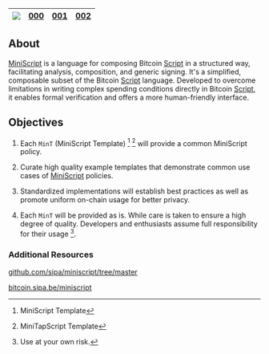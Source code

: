 |[![](https://avatars.githubusercontent.com/u/7424983?s=30)](https://github.com/Blockstream/miniscript-templates)|[000](mint-000.md)|[001](mint-001.md)|[002](mint-002.md)|
|----------|----------|----------|----------|

## About

[MiniScript](https://bitcoin.sipa.be/miniscript/) is a language for
composing Bitcoin [Script](https://en.bitcoin.it/wiki/Script) in a
structured way, facilitating analysis, composition, and generic signing.
It\'s a simplified, composable subset of the Bitcoin
[Script](https://en.bitcoin.it/wiki/Script) language. Developed to
overcome limitations in writing complex spending conditions directly in
Bitcoin [Script](https://en.bitcoin.it/wiki/Script), it enables formal
verification and offers a more human-friendly interface.

## Objectives

1.  Each `MinT` (MiniScript Template) [^mint] [^mintt] will provide a common MiniScript policy.

2.  Curate high quality example templates that demonstrate common use cases of
    [MiniScript](https://raw.githubusercontent.com/bitcoin/bitcoin/master/src/script/miniscript.h)
    policies.

3.  Standardized implementations will establish best practices as well as promote uniform on-chain usage for better privacy.

4.  Each `MinT` will be provided as is. While care is taken to ensure a high degree of quality. Developers and enthusiasts assume full responsibility for their usage [^use-at-your-own-risk].

<!--

Submission policy question:

Can a developer submit a template
under a different license?

-->

### Additional Resources

[github.com/sipa/miniscript/tree/master](https://github.com/sipa/miniscript/tree/master )

[bitcoin.sipa.be/miniscript](https://bitcoin.sipa.be/miniscript )

<!-- footnotes -->

[^mint]: MiniScript Template
[^mintt]: MiniTapScript Template
[^use-at-your-own-risk]: Use at your own risk.
